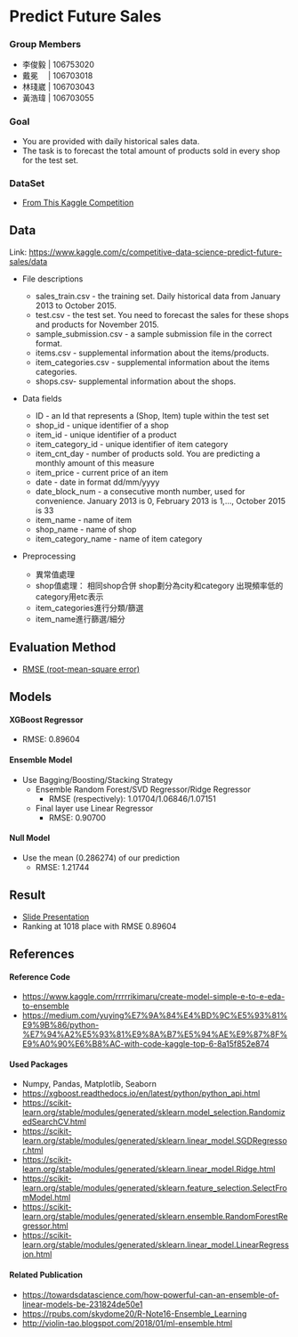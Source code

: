 # Predict Future Sales

### Group Members
- 李俊毅 | 106753020
- 戴冕　 | 106703018
- 林琖崴 | 106703043
- 黃浩瑋 | 106703055

### Goal
- You are provided with daily historical sales data. 
- The task is to forecast the total amount of products sold in every shop for the test set.

### DataSet
- [From This Kaggle Competition](https://www.kaggle.com/c/competitive-data-science-predict-future-sales/overview)

## Data
Link: https://www.kaggle.com/c/competitive-data-science-predict-future-sales/data
- File descriptions
  - sales_train.csv - the training set. Daily historical data from January 2013 to October 2015.
  - test.csv - the test set. You need to forecast the sales for these shops and products for November 2015.
  - sample_submission.csv - a sample submission file in the correct format.
  - items.csv - supplemental information about the items/products.
  - item_categories.csv  - supplemental information about the items categories.
  - shops.csv- supplemental information about the shops.
- Data fields
  - ID - an Id that represents a (Shop, Item) tuple within the test set
  - shop_id - unique identifier of a shop
  - item_id - unique identifier of a product
  - item_category_id - unique identifier of item category
  - item_cnt_day - number of products sold. You are predicting a monthly amount of this measure
  - item_price - current price of an item
  - date - date in format dd/mm/yyyy
  - date_block_num - a consecutive month number, used for convenience. January 2013 is 0, February 2013 is 1,..., October 2015 is 33
  - item_name - name of item
  - shop_name - name of shop
  - item_category_name - name of item category
  
- Preprocessing
  - 異常值處理
  - shop值處理：
    相同shop合併
    shop劃分為city和category
    出現頻率低的category用etc表示
  - item_categories進行分類/篩選
  - item_name進行篩選/細分



## Evaluation Method
- [RMSE (root-mean-square error)](https://en.wikipedia.org/wiki/Root-mean-square_deviation)

## Models

#### XGBoost Regressor
- RMSE: 0.89604

#### Ensemble Model
- Use Bagging/Boosting/Stacking Strategy
  - Ensemble Random Forest/SVD Regressor/Ridge Regressor
    - RMSE (respectively): 1.01704/1.06846/1.07151
  - Final layer use Linear Regressor
    - RMSE: 0.90700
  
#### Null Model
- Use the mean (0.286274) of our prediction
  - RMSE: 1.21744

## Result
- [Slide Presentation](https://docs.google.com/presentation/d/1423q9cYH-ZGHwKdxQz7N30RySXzb6yj5t1AMYe7mYMM/edit#slide=id.p)
- Ranking at 1018 place with RMSE 0.89604

## References

#### Reference Code
- https://www.kaggle.com/rrrrrikimaru/create-model-simple-e-to-e-eda-to-ensemble
- https://medium.com/yuying%E7%9A%84%E4%BD%9C%E5%93%81%E9%9B%86/python-%E7%94%A2%E5%93%81%E9%8A%B7%E5%94%AE%E9%87%8F%E9%A0%90%E6%B8%AC-with-code-kaggle-top-6-8a15f852e874

#### Used Packages
- Numpy, Pandas, Matplotlib, Seaborn
- https://xgboost.readthedocs.io/en/latest/python/python_api.html
- https://scikit-learn.org/stable/modules/generated/sklearn.model_selection.RandomizedSearchCV.html
- https://scikit-learn.org/stable/modules/generated/sklearn.linear_model.SGDRegressor.html
- https://scikit-learn.org/stable/modules/generated/sklearn.linear_model.Ridge.html
- https://scikit-learn.org/stable/modules/generated/sklearn.feature_selection.SelectFromModel.html
- https://scikit-learn.org/stable/modules/generated/sklearn.ensemble.RandomForestRegressor.html
- https://scikit-learn.org/stable/modules/generated/sklearn.linear_model.LinearRegression.html

#### Related Publication
- https://towardsdatascience.com/how-powerful-can-an-ensemble-of-linear-models-be-231824de50e1
- https://rpubs.com/skydome20/R-Note16-Ensemble_Learning
- http://violin-tao.blogspot.com/2018/01/ml-ensemble.html

